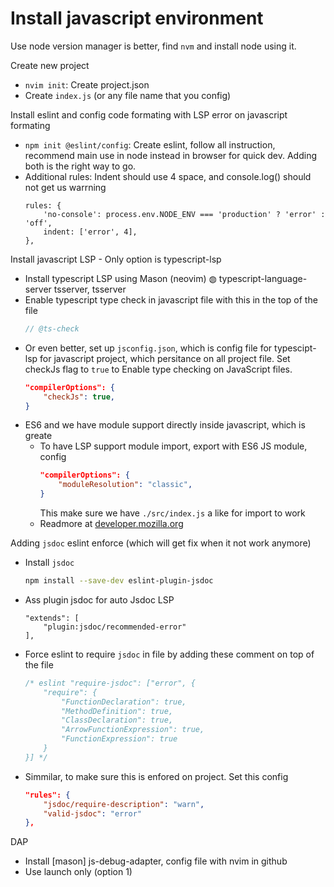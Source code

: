 # Install javascript environment

Use node version manager is better, find `nvm` and install node using it.

Create new project
- `nvim init`: Create project.json
- Create `index.js` (or any file name that you config)

Install eslint and config code formating with LSP error on javascript formating
- `npm init @eslint/config`: Create eslint, follow all instruction, recommend main use in node instead in browser for quick dev. Adding both is the right way to go.
- Additional rules: Indent should use 4 space, and console.log() should not get us warrning
    ```
    rules: {
        'no-console': process.env.NODE_ENV === 'production' ? 'error' : 'off',
        indent: ['error', 4],
    },
    ```

Install javascript LSP - Only option is typescript-lsp 
- Install typescript LSP using Mason (neovim)
    ◍ typescript-language-server tsserver, tsserver
- Enable typescript type check in javascript file with this in the top of the file
    ```js
    // @ts-check
    ```
- Or even better, set up `jsconfig.json`, which is config file for typescipt-lsp for javascript project, which persitance on all project file. Set checkJs flag to `true` to Enable type checking on JavaScript files.
    ```json
    "compilerOptions": {
        "checkJs": true,
    }
    ```
- ES6 and we have module support directly inside javascript, which is greate
    - To have LSP support module import, export with ES6 JS module, config
        ```json
        "compilerOptions": {
            "moduleResolution": "classic",
        }
        ```
        This make sure we have `./src/index.js` a like for import to work
    - Readmore at [developer.mozilla.org](https://developer.mozilla.org/en-US/docs/Web/JavaScript/Guide/Modules)


Adding `jsdoc` eslint enforce (which will get fix when it not work anymore)
- Install `jsdoc`
    ```sh
    npm install --save-dev eslint-plugin-jsdoc
    ```
- Ass plugin jsdoc for auto Jsdoc LSP
    ```
    "extends": [
        "plugin:jsdoc/recommended-error"
    ],
    ```
- Force eslint to require `jsdoc` in file by adding these comment on top of the file
    ```js
    /* eslint "require-jsdoc": ["error", {
        "require": {
            "FunctionDeclaration": true,
            "MethodDefinition": true,
            "ClassDeclaration": true,
            "ArrowFunctionExpression": true,
            "FunctionExpression": true
        }
    }] */
    ```
- Simmilar, to make sure this is enfored on project. Set this config
    ```json
    "rules": {
        "jsdoc/require-description": "warn",
        "valid-jsdoc": "error"
    },
    ```

DAP
- Install [mason] js-debug-adapter, config file with nvim in github
- Use launch only (option 1)
